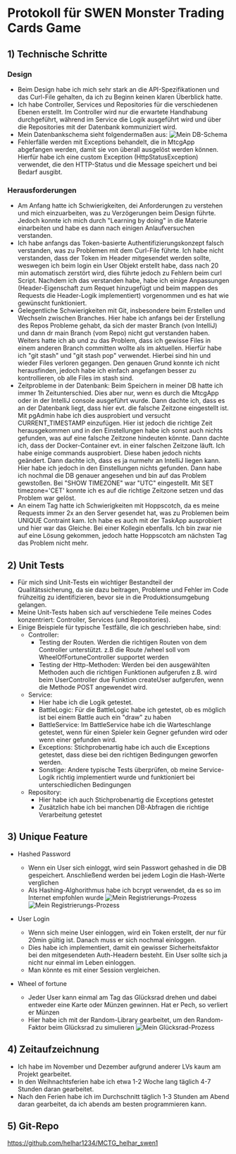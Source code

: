 # Protokoll für SWEN Monster Trading Cards Game

## 1) Technische Schritte

### Design

- Beim Design habe ich mich sehr stark an die API-Spezifikationen und das Curl-File gehalten, da ich zu Beginn keinen
  klaren Überblick hatte.
- Ich habe Controller, Services und Repositories für die verschiedenen Ebenen erstellt. Im Controller wird nur die
  erwartete Handhabung durchgeführt, während im Service die Logik ausgeführt wird und über die Repositories mit der
  Datenbank kommuniziert wird.
- Mein Datenbankschema sieht folgendermaßen aus:
  ![Mein DB-Schema](img/db_schema.png)
- Fehlerfälle werden mit Exceptions behandelt, die in MtcgApp abgefangen werden, damit sie von überall ausgelöst werden
  können. Hierfür habe ich eine custom Exception (HttpStatusException) verwendet, die den HTTP-Status und die Message
  speichert und bei Bedarf ausgibt.

### Herausforderungen

- Am Anfang hatte ich Schwierigkeiten, dei Anforderungen zu verstehen und mich einzuarbeiten, was zu Verzögerungen beim
  Design führte. Jedoch konnte ich mich durch "Learning by doing" in die Materie einarbeiten und habe es dann nach
  einigen Anlaufversuchen verstanden.
- Ich habe anfangs das Token-basierte Authentifizierungskonzept falsch verstanden, was zu Problemen mit dem Curl-File
  führte. Ich habe nicht verstanden, dass der Token im Header mitgesendet werden sollte, weswegen ich beim login ein
  User Objekt erstellt habe, dass nach 20 min automatisch zerstört wird, dies führte jedoch zu Fehlern beim curl Script.
  Nachdem ich das verstanden habe, habe ich einige Anpassungen (Header-Eigenschaft zum Requet hinzugefügt und beim
  mappen des Requests die Header-Logik implementiert) vorgenommen und es hat wie gewünscht funktioniert.
- Gelegentliche Schwierigkeiten mit Git, insbesondere beim Erstellen und Wechseln zwischen Branches. Hier habe ich
  anfangs bei der Erstellung des Repos Probleme gehabt, da sich der master Branch (von IntelliJ) und dann dr main
  Branch (vom Repo) nicht gut verstanden haben. Weiters hatte ich ab und zu das Problem, dass ich gewisse Files in einem
  anderen Branch committen wollte als im aktuellen. Hierfür habe ich "git stash" und "git stash pop" verwendet. Hierbei
  sind hin und wieder Files verloren gegangen. Den genauen Grund konnte ich nicht herausfinden, jedoch habe ich einfach
  angefangen besser zu kontrollieren, ob alle Files im stash sind.
- Zeitprobleme in der Datenbank: Beim Speichern in meiner DB hatte ich immer 1h Zeitunterschied. Dies aber nur, wenn es
  durch die MtcgApp oder in der IntelliJ console ausgeführt wurde. Dann dachte ich, dass es an der Datenbank liegt, dass
  hier evt. die falsche Zeitzone eingestellt ist. Mit pgAdmin habe ich dies ausprobiert und versucht CURRENT_TIMESTAMP
  einzufügen. Hier ist jedoch die richtige Zeit herausgekommen und in den Einstellungen habe ich sonst auch nichts
  gefunden, was auf eine falsche Zeitzone hindeuten könnte. Dann dachte ich, dass der Docker-Container evt. in einer
  falschen Zeitzone läuft. Ich habe einige commands ausprobiert. Diese haben jedoch nichts geändert. Dann dachte ich,
  dass es ja nurmehr an IntelliJ liegen kann. Hier habe ich jedoch in den Einstellungen nichts gefunden. Dann habe ich
  nochmal die DB genauer angesehen und bin auf das Problem gewstoßen. Bei "SHOW TIMEZONE" war "UTC" eingestellt. Mit SET
  timezone='CET' konnte ich es auf die richtige Zeitzone setzen und das Problem war gelöst.
- An einem Tag hatte ich Schwierigkeiten mit Hoppscotch, da es meine Requests immer 2x an den Server gesendet hat, was
  zu Problemen beim UNIQUE Contraint kam. Ich habe es auch mit der TaskApp ausprobiert und hier war das Gleiche. Bei
  einer Kollegin ebenfalls. Ich bin zwar nie auf eine Lösung gekommen, jedoch hatte Hoppscotch am nächsten Tag das
  Problem nicht mehr.

## 2) Unit Tests

- Für mich sind Unit-Tests ein wichtiger Bestandteil der Qualitätssicherung, da sie dazu beitragen, Probleme und Fehler
  im Code frühzeitig zu identifizieren, bevor sie in die Produktionsumgebung gelangen.
- Meine Unit-Tests haben sich auf verschiedene Teile meines Codes konzentriert: Controller, Services (und Repositories).
- Einige Beispiele für typische Testfälle, die ich geschrieben habe, sind:
    - Controller:
        - Testing der Routen. Werden die richtigen Routen von dem Controller unterstützt. z.B die Route /wheel soll vom
          WheelOfFortuneController supportet werden
        - Testing der Http-Methoden: Werden bei den ausgewählten Methoden auch die richtigen Funktionen aufgerufen z.B.
          wird beim UserController due Funktion createUser aufgerufen, wenn die Methode POST angewendet wird.
    - Service:
        - Hier habe ich die Logik getestet.
        - BattleLogic: Für die BattleLogic habe ich getestet, ob es möglich ist bei einem Battle auch ein "draw" zu
          haben
        - BattleService: Im BattleService habe ich die Warteschlange getestet, wenn für einen Spieler kein Gegner
          gefunden wird oder wenn einer gefunden wird.
        - Exceptions: Stichprobenartig habe ich auch die Exceptions getestet, dass diese bei den richtigen Bedingungen
          geworfen werden.
        - Sonstige: Andere typische Tests überprüfen, ob meine Service-Logik richtig implementiert wurde und
          funktioniert bei unterschiedlichen Bedingungen
    - Repository:
        - Hier habe ich auch Stichprobenartig die Exceptions getestet
        - Zusätzlich habe ich bei manchen DB-Abfragen die richtige Verarbeitung getestet

## 3) Unique Feature

- Hashed Password
    - Wenn ein User sich einloggt, wird sein Passwort gehashed in die DB gespeichert. Anschließend werden bei jedem
      Login die Hash-Werte verglichen
    - Als Hashing-Alghorithmus habe ich bcrypt verwendet, da es so im Internet empfohlen wurde
      ![Mein Registrierungs-Prozess](img/hashing-process-Registrierungsprozess.png)
      ![Mein Registrierungs-Prozess](img/hashing-process-Loginprozess.png)


- User Login
    - Wenn sich meine User einloggen, wird ein Token erstellt, der nur für 20min gültig ist. Danach muss er sich nochmal
      einloggen.
    - Dies habe ich implementiert, damit ein gewisser Sicherheitsfaktor bei den mitgesendeten Auth-Headern besteht. Ein
      User sollte sich ja nicht nur einmal im Leben einloggen.
    - Man könnte es mit einer Session vergleichen.

- Wheel of fortune
    - Jeder User kann einmal am Tag das Glücksrad drehen und dabei entweder eine Karte oder Münzen gewinnen. Hat er
      Pech, so verliert er Münzen
    - Hier habe ich mit der Random-Library gearbeitet, um den Random-Faktor beim Glücksrad zu simulieren
      ![Mein Glücksrad-Prozess](img/wheel-logic-Wheel_of_Fortune_Prozess.png)

## 4) Zeitaufzeichnung

- Ich habe im November und Dezember aufgrund anderer LVs kaum am Projekt gearbeitet.
- In den Weihnachtsferien habe ich etwa 1-2 Woche lang täglich 4-7 Stunden daran gearbeitet.
- Nach den Ferien habe ich im Durchschnitt täglich 1-3 Stunden am Abend daran gearbeitet, da ich abends am besten
  programmieren kann.

## 5) Git-Repo

https://github.com/helhar1234/MCTG_helhar_swen1
